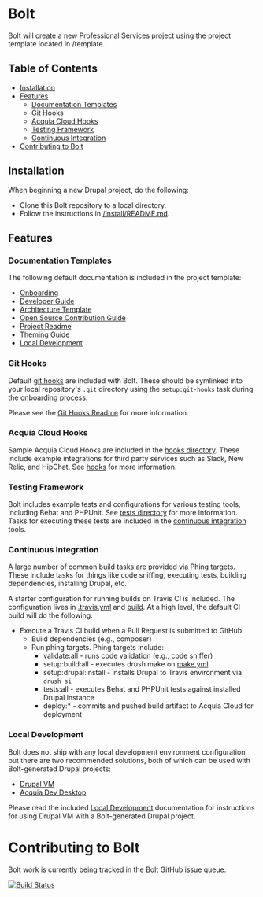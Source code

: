 # Bolt

Bolt will create a new Professional Services project using the project template
located in /template.

## Table of Contents

* [Installation](#installation)
* [Features](#features)
  * [Documentation Templates](#documentation-templates)
  * [Git Hooks](#git-hooks)
  * [Acquia Cloud Hooks](#acquia-cloud-hooks)
  * [Testing Framework](#testing-framework)
  * [Continuous Integration](#continuous-integration)
* [Contributing to Bolt](#contributing-to-bolt)

## Installation

When beginning a new Drupal project, do the following:

* Clone this Bolt repository to a local directory.
* Follow the instructions in [/install/README.md](/install/README.md).

## Features

### Documentation Templates

The following default documentation is included in the project template:
* [Onboarding](/template/readme/onboarding.md)
* [Developer Guide](/template/readme/dev-workflow.md)
* [Architecture Template](/template/readme/architecture.md)
* [Open Source Contribution Guide](/template/readme/os-contribution.md)
* [Project Readme](/template/README.md)
* [Theming Guide](/template/readme/theming.md)
* [Local Development](/template/readme/local-development.md)

### Git Hooks

Default [git hooks](https://git-scm.com/book/en/v2/Customizing-Git-Git-Hooks)
are included with Bolt. These should be symlinked into your local repository's 
`.git` directory using the `setup:git-hooks` task during the 
[onboarding process](/template/readme/onboarding.md). 

Please see the [Git Hooks Readme](/template/scripts/git-hooks/README.md) for
more information.

### Acquia Cloud Hooks

Sample Acquia Cloud Hooks are included in the [hooks directory](/template/hooks). These
include example integrations for third party services such as Slack, New Relic,
and HipChat. See [hooks](/template/hooks/README.md) for more information.

### Testing Framework

Bolt includes example tests and configurations for various testing tools,
including Behat and PHPUnit. See [tests directory](/template/tests) for more 
information. Tasks for executing these tests are included in the 
[continuous integration](#continuous-integration) tools.

### Continuous Integration

A large number of common build tasks are provided via Phing targets. These 
include tasks for things like code sniffing, executing tests, building 
dependencies, installing Drupal, etc.

A starter configuration for running builds on Travis CI is included. The
configuration lives in [.travis.yml](/template/.travis.yml) and [build](/template/build). 
At a high level, the default CI build will do the following:
* Execute a Travis CI build when a Pull Request is submitted to GitHub.
  * Build dependencies (e.g., composer)
  * Run phing targets. Phing targets include:
    * validate:all         - runs code validation (e.g., code sniffer)
    * setup:build:all      - executes drush make on [make.yml](/install/example.make.yml)
    * setup:drupal:install - installs Drupal to Travis environment via `drush si`
    * tests:all            - executes Behat and PHPUnit tests against installed Drupal instance
    * deploy:*             - commits and pushed build artifact to Acquia Cloud for deployment

### Local Development

Bolt does not ship with any local development environment configuration, but 
there are two recommended solutions, both of which can be used with 
Bolt-generated Drupal projects:

  - [Drupal VM](http://www.drupalvm.com/)
  - [Acquia Dev Desktop](https://www.acquia.com/products-services/dev-desktop)

Please read the included [Local Development](/template/readme/local-development.md)
documentation for instructions for using Drupal VM with a Bolt-generated Drupal 
project.

# Contributing to Bolt

Bolt work is currently being tracked in the Bolt GitHub issue queue.

[![Build Status](https://magnum.travis-ci.com/acquia/bolt.svg?token=eFBAT6vQ9cqDh1Sed5Mw&branch=7.x)](https://magnum.travis-ci.com/acquia/bolt)
